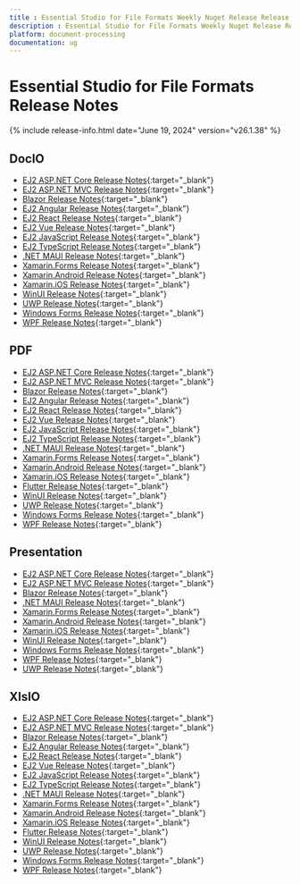 ```yaml
---
title : Essential Studio for File Formats Weekly Nuget Release Release Notes  
description : Essential Studio for File Formats Weekly Nuget Release Release Notes  
platform: document-processing
documentation: ug
---
```


# Essential Studio for File Formats  Release Notes  

{% include release-info.html date="June 19, 2024" version="v26.1.38" %} 

## DocIO

* [EJ2 ASP.NET Core Release Notes](https://ej2.syncfusion.com/aspnetcore/documentation/release-notes/26.1.38#docio){:target="_blank"}
* [EJ2 ASP.NET MVC Release Notes](https://ej2.syncfusion.com/aspnetmvc/documentation/release-notes/26.1.38#docio){:target="_blank"}
* [Blazor Release Notes](https://blazor.syncfusion.com/documentation/release-notes/26.1.38#docio){:target="_blank"}
* [EJ2 Angular Release Notes](https://ej2.syncfusion.com/angular/documentation/release-notes/26.1.38#documenteditor){:target="_blank"}
* [EJ2 React Release Notes](https://ej2.syncfusion.com/react/documentation/release-notes/26.1.38#documenteditor){:target="_blank"}
* [EJ2 Vue  Release Notes](https://ej2.syncfusion.com/vue/documentation/release-notes/26.1.38#documenteditor){:target="_blank"}
* [EJ2 JavaScript Release Notes](https://ej2.syncfusion.com/javascript/documentation/release-notes/26.1.38#documenteditor){:target="_blank"}
* [EJ2 TypeScript Release Notes](https://ej2.syncfusion.com/documentation/release-notes/26.1.38#documenteditor){:target="_blank"}
* [.NET MAUI Release Notes](/maui/release-notes/v26.1.38#docio){:target="_blank"}
* [Xamarin.Forms Release Notes](/xamarin/release-notes/v26.1.38#docio){:target="_blank"}
* [Xamarin.Android Release Notes](/xamarin-android/release-notes/v26.1.38#docio){:target="_blank"}
* [Xamarin.iOS Release Notes](/xamarin-ios/release-notes/v26.1.38#docio){:target="_blank"}
* [WinUI Release Notes](/winui/release-notes/v26.1.38#docio){:target="_blank"}
* [UWP Release Notes](/uwp/release-notes/v26.1.38#docio){:target="_blank"}
* [Windows Forms Release Notes](/windowsforms/release-notes/v26.1.38#docio){:target="_blank"}
* [WPF Release Notes](/wpf/release-notes/v26.1.38#docio){:target="_blank"}



## PDF

* [EJ2 ASP.NET Core Release Notes](https://ej2.syncfusion.com/aspnetcore/documentation/release-notes/26.1.38#pdf){:target="_blank"}
* [EJ2 ASP.NET MVC Release Notes](https://ej2.syncfusion.com/aspnetmvc/documentation/release-notes/26.1.38#pdf){:target="_blank"}
* [Blazor Release Notes](https://blazor.syncfusion.com/documentation/release-notes/26.1.38#pdf){:target="_blank"}
* [EJ2 Angular Release Notes](https://ej2.syncfusion.com/angular/documentation/release-notes/26.1.38#pdf-viewer){:target="_blank"}
* [EJ2 React Release Notes](https://ej2.syncfusion.com/react/documentation/release-notes/26.1.38#pdf-viewer){:target="_blank"}
* [EJ2 Vue  Release Notes](https://ej2.syncfusion.com/vue/documentation/release-notes/26.1.38#pdf-viewer){:target="_blank"}
* [EJ2 JavaScript Release Notes](https://ej2.syncfusion.com/javascript/documentation/release-notes/26.1.38#pdf-viewer){:target="_blank"}
* [EJ2 TypeScript Release Notes](https://ej2.syncfusion.com/documentation/release-notes/26.1.38#pdf-viewer){:target="_blank"}
* [.NET MAUI Release Notes](/maui/release-notes/v26.1.38#pdf){:target="_blank"}
* [Xamarin.Forms Release Notes](/xamarin/release-notes/v26.1.38#pdf){:target="_blank"}
* [Xamarin.Android Release Notes](/xamarin-android/release-notes/v26.1.38#pdf){:target="_blank"}
* [Xamarin.iOS Release Notes](/xamarin-ios/release-notes/v26.1.38#pdf){:target="_blank"}
* [Flutter Release Notes](/flutter/release-notes/v26.1.38#pdf){:target="_blank"}
* [WinUI Release Notes](/winui/release-notes/v26.1.38#pdf){:target="_blank"}
* [UWP Release Notes](/uwp/release-notes/v26.1.38#pdf){:target="_blank"}
* [Windows Forms Release Notes](/windowsforms/release-notes/v26.1.38#pdf){:target="_blank"}
* [WPF Release Notes](/wpf/release-notes/v26.1.38#pdf){:target="_blank"}


## Presentation

* [EJ2 ASP.NET Core Release Notes](https://ej2.syncfusion.com/aspnetcore/documentation/release-notes/26.1.38#presentation){:target="_blank"}
* [EJ2 ASP.NET MVC Release Notes](https://ej2.syncfusion.com/aspnetmvc/documentation/release-notes/26.1.38#presentation){:target="_blank"}
* [Blazor Release Notes](https://blazor.syncfusion.com/documentation/release-notes/26.1.38#presentation){:target="_blank"}
* [.NET MAUI Release Notes](/maui/release-notes/v26.1.38#presentation){:target="_blank"}
* [Xamarin.Forms Release Notes](/xamarin/release-notes/v26.1.38#presentation){:target="_blank"}
* [Xamarin.Android Release Notes](/xamarin-android/release-notes/v26.1.38#presentation){:target="_blank"}
* [Xamarin.iOS Release Notes](/xamarin-ios/release-notes/v26.1.38#presentation){:target="_blank"}
* [WinUI Release Notes](/winui/release-notes/v26.1.38#presentation){:target="_blank"}
* [Windows Forms Release Notes](/windowsforms/release-notes/v26.1.38#presentation){:target="_blank"}
* [WPF Release Notes](/wpf/release-notes/v26.1.38#presentation){:target="_blank"}
* [UWP Release Notes](/uwp/release-notes/v26.1.38#presentation){:target="_blank"}



## XlsIO

* [EJ2 ASP.NET Core Release Notes](https://ej2.syncfusion.com/aspnetcore/documentation/release-notes/26.1.38#xlsio){:target="_blank"}
* [EJ2 ASP.NET MVC Release Notes](https://ej2.syncfusion.com/aspnetmvc/documentation/release-notes/26.1.38#xlsio){:target="_blank"}
* [Blazor Release Notes](https://blazor.syncfusion.com/documentation/release-notes/26.1.38#xlsio){:target="_blank"}
* [EJ2 Angular Release Notes](https://ej2.syncfusion.com/angular/documentation/release-notes/26.1.38#spreadsheet){:target="_blank"}
* [EJ2 React Release Notes](https://ej2.syncfusion.com/react/documentation/release-notes/26.1.38#spreadsheet){:target="_blank"}
* [EJ2 Vue  Release Notes](https://ej2.syncfusion.com/vue/documentation/release-notes/26.1.38#spreadsheet){:target="_blank"}
* [EJ2 JavaScript Release Notes](https://ej2.syncfusion.com/javascript/documentation/release-notes/26.1.38#spreadsheet){:target="_blank"}
* [EJ2 TypeScript Release Notes](https://ej2.syncfusion.com/documentation/release-notes/26.1.38#spreadsheet){:target="_blank"}
* [.NET MAUI Release Notes](/maui/release-notes/v26.1.38#xlsio){:target="_blank"}
* [Xamarin.Forms Release Notes](/xamarin/release-notes/v26.1.38#xlsio){:target="_blank"}
* [Xamarin.Android Release Notes](/xamarin-android/release-notes/v26.1.38#xlsio){:target="_blank"}
* [Xamarin.iOS Release Notes](/xamarin-ios/release-notes/v26.1.38#xlsio){:target="_blank"}
* [Flutter Release Notes](/flutter/release-notes/v26.1.38#xlsio){:target="_blank"}
* [WinUI Release Notes](/winui/release-notes/v26.1.38#xlsio){:target="_blank"}
* [UWP Release Notes](/uwp/release-notes/v26.1.38#xlsio){:target="_blank"}
* [Windows Forms Release Notes](/windowsforms/release-notes/v26.1.38#xlsio){:target="_blank"}
* [WPF Release Notes](/wpf/release-notes/v26.1.38#xlsio){:target="_blank"}


